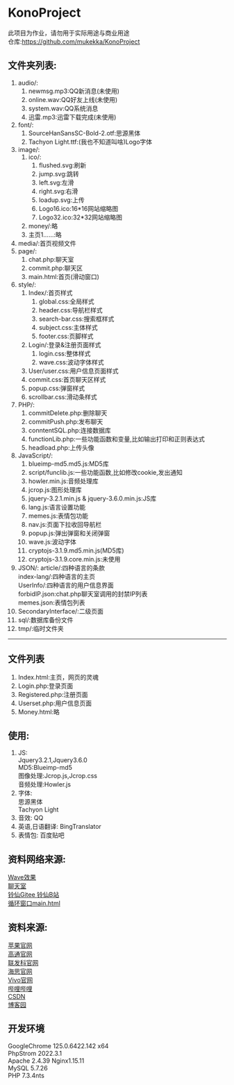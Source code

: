 # KonoProject 
此项目为作业，请勿用于实际用途与商业用途  
仓库:https://github.com/mukekka/KonoProject

## 文件夹列表:
1. audio/:
   1. newmsg.mp3:QQ新消息(未使用)
   2. online.wav:QQ好友上线(未使用)
   3. system.wav:QQ系统消息
   4. 迅雷.mp3:迅雷下载完成(未使用)
2. font/:
   1. SourceHanSansSC-Bold-2.otf:思源黑体
   2. Tachyon Light.ttf:(我也不知道叫啥)Logo字体
3. image/:
   1. ico/:
      1. flushed.svg:刷新
      2. jump.svg:跳转
      3. left.svg:左滑
      4. right.svg:右滑
      5. loadup.svg:上传
      6. Logo16.ico:16*16网站缩略图
      7. Logo32.ico:32*32网站缩略图
   2. money/:略
   3. 主页1……:略
4. media/:首页视频文件
5. page/:
   1. chat.php:聊天室
   2. commit.php:聊天区
   3. main.html:首页(滑动窗口)
6. style/:  
   1. Index/:首页样式  
      1. global.css:全局样式
      2. header.css:导航栏样式
      3. search-bar.css:搜索框样式
      3. subject.css:主体样式
      4. footer.css:页脚样式
   2. Login/:登录&注册页面样式  
      1. login.css:整体样式
      2. wave.css:波动字体样式
   3. User/user.css:用户信息页面样式
   4. commit.css:首页聊天区样式
   5. popup.css:弹窗样式
   6. scrollbar.css:滑动条样式
7. PHP/:
   1. commitDelete.php:删除聊天
   2. commitPush.php:发布聊天
   3. conntentSQL.php:连接数据库  
   4. functionLib.php:一些功能函数和变量,比如输出打印和正则表达式
   5. headload.php:上传头像
8. JavaScript/:
   1. blueimp-md5.md5.js:MD5库
   2. script/funclib.js:一些功能函数,比如修改cookie,发出通知
   3. howler.min.js:音频处理库
   4. jcrop.js:图形处理库
   5. jquery-3.2.1.min.js & jquery-3.6.0.min.js:JS库
   6. lang.js:语言设置功能
   7. memes.js:表情包功能
   8. nav.js:页面下拉收回导航栏
   9. popup.js:弹出弹窗和关闭弹窗
   10. wave.js:波动字体
   11. cryptojs-3.1.9.md5.min.js(MD5库)
   12. cryptojs-3.1.9.core.min.js:未使用
9. JSON/:
    article/:四种语言的条款  
    index-lang/:四种语言的主页  
    UserInfo/:四种语言的用户信息界面  
    forbidIP.json:chat.php聊天室调用的封禁IP列表  
    memes.json:表情包列表
10. SecondaryInterface/:二级页面
11. sql/:数据库备份文件
12. tmp/:临时文件夹
---
## 文件列表
1. Index.html:主页，网页的灵魂
2. Login.php:登录页面
3. Registered.php:注册页面
4. Userset.php:用户信息页面 
5. Money.html:略
## 使用:  
1. JS:  
Jquery3.2.1,Jquery3.6.0  
MD5:Blueimp-md5  
图像处理:Jcrop.js,Jcrop.css  
音频处理:Howler.js
2. 字体:  
思源黑体  
Tachyon Light  
3. 音效:
QQ  
4. 英语,日语翻译:
BingTranslator  
5. 表情包:
百度贴吧  
## 资料网络来源:
[Wave效果](https://www.bilibili.com/video/BV1mp4y1d7bU)  
[聊天室](https://www.cnblogs.com/zjfree/p/15352443.html)  
[铃仙Gitee ](https://gitee.com/touhousupport/reisen )[铃仙B站](https://www.bilibili.com/video/BV1f541177yY)  
[循环窗口main.html](https://q32757468.github.io/2019/08/07/%E8%AF%A6%E8%A7%A3%E4%BD%BF%E7%94%A8jQuery%E5%AE%9E%E7%8E%B0%E6%BB%91%E5%8A%A8%E8%BD%AE%E6%92%AD%E5%9B%BE/)
## 资料来源:  
[苹果官网](https://apple.com)  
[高通官网](https://www.qualcomm.cn)  
[联发科官网](https://www.mediatek.cn)    
[海思官网](https://www.hisilicon.com/cn)  
[Vivo官网](https://vivo.com)  
[哔哩哔哩](https://bilibili.com)  
[CSDN](https://csdn.net)  
[博客园](https://www.cnblogs.com)
## 开发环境
GoogleChrome 125.0.6422.142 x64  
PhpStrom 2022.3.1  
Apache 2.4.39 
Nginx1.15.11  
MySQL 5.7.26  
PHP 7.3.4nts  
